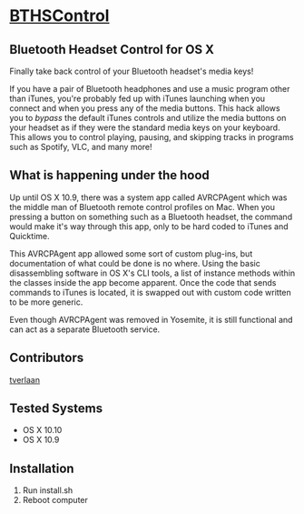 # [BTHSControl](https://github.com/JamesFator/BTHSControl)
## Bluetooth Headset Control for OS X
Finally take back control of your Bluetooth headset's media keys!

If you have a pair of Bluetooth headphones and use a music program other
than iTunes, you're probably fed up with iTunes launching when you
connect and when you press any of the media buttons. This hack allows you
to *bypass* the default iTunes controls and utilize the media buttons
on your headset as if they were the standard media keys on your keyboard.
This allows you to control playing, pausing, and skipping tracks in
programs such as Spotify, VLC, and many more!


## What is happening under the hood

Up until OS X 10.9, there was a system app called AVRCPAgent which
was the middle man of Bluetooth remote control profiles on Mac.
When you pressing a button on something such as a Bluetooth headset,
the command would make it's way through this app, only to be hard
coded to iTunes and Quicktime.

This AVRCPAgent app allowed some sort of custom plug-ins, but
documentation of what could be done is no where. Using the basic
disassembling software in OS X's CLI tools, a list of instance methods
within the classes inside the app become apparent. Once the code that
sends commands to iTunes is located, it is swapped out with custom
code written to be more generic.

Even though AVRCPAgent was removed in Yosemite, it is still functional
and can act as a separate Bluetooth service.


## Contributors

[tverlaan](https://github.com/tverlaan)


## Tested Systems

* OS X 10.10
* OS X 10.9


## Installation

1. Run install.sh
2. Reboot computer

